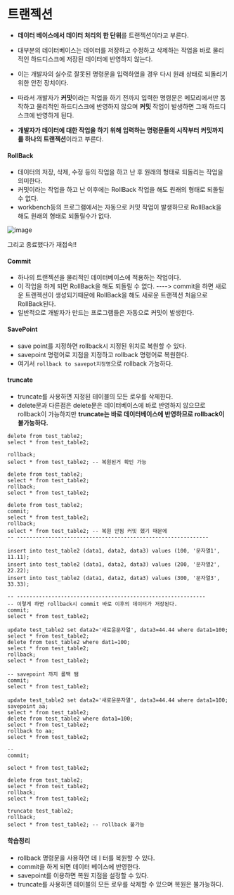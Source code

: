 # 트랜젝션

- **데이터 베이스에서 데이터 처리의 한 단위**를 트랜젝션이라고 부른다.
- 대부분의 데이터베이스는 데이터를 저장하고 수정하고 삭제하는 작업을 바로 물리적인 하드디스크에 저장된 데이터에 반영하지 않는다.
- 이는 개발자의 실수로 잘못된 명령문을 입력하였을 경우 다시 원래 상태로 되돌리기 위한 안전 장치이다.
- 따라서 개발자가 **커밋**이라는 작업을 하기 전까지 입력한 명령문은 메모리에서만 동작하고 물리적인 하드디스크에 반영하지 않으며 **커밋** 작업이 발생하면 그때 하드디스크에 반영하게 된다.

- **개발자가 데이터에 대한 작업을 하기 위해 입력하는 명령문들의 시작부터 커밋까지를 하나의 트랜젝션**이라고 부른다.



#### RollBack

- 데이터의 저장, 삭제, 수정 등의 작업을 하고 난 후 원래의 형태로 되돌리는 작업을 의미한다.
- 커밋이라는 작업을 하고 난 이후에는 RollBack 작업을 해도 원래의 형태로 되돌릴수 없다.
- workbench등의 프로그램에서는 자동으로 커밋 작업이 발생하므로 RollBack을 해도 원래의 형태로 되돌릴수가 없다.

![image](https://user-images.githubusercontent.com/55625864/87310641-33339080-c559-11ea-9f00-f0dbe444fbf0.png)

그리고 종료했다가 재접속!!



#### Commit

- 하나의 트랜젝션을 물리적인 데이터베이스에 적용하는 작업이다.
- 이 작업을 하게 되면 RollBack을 해도 되돌릴 수 없다.   ----> commit을 하면 새로운 트랜젝션이 생성되기때문에 RollBack을 해도 새로운 트랜젝션 처음으로 RollBack된다.
- 일반적으로 개발자가 만드는 프로그램들은 자동으로 커밋이 발생한다.



#### SavePoint

- save point를 지정하면 rollback시 지정된 위치로 복원할 수 있다.
- savepoint 명령어로 지점을 지정하고 rollback 명령어로 복원한다.
- 여기서 `rollback to savepot지정명`으로 rollback 가능하다.



#### truncate

- truncate를 사용하면 지정된 테이블의 모든 로우를 삭제한다.
- delete문과 다른점은 delete문은 데이터베이스에 바로 반영하지 않으므로 rollback이 가능하지만 **truncate는 바로 데이터베이스에 반영하므로 rollback이 불가능하다.**



```mysql
delete from test_table2;
select * from test_table2;

rollback;
select * from test_table2; -- 복원된거 확인 가능

delete from test_table2;
select * from test_table2;
rollback;
select * from test_table2;

delete from test_table2;
commit;
select * from test_table2;
rollback;
select * from test_table2; -- 복원 안됨 커밋 했기 때문에
-- -------------------------------------------------------------

insert into test_table2 (data1, data2, data3) values (100, '문자열1', 11.11);
insert into test_table2 (data1, data2, data3) values (200, '문자열2', 22.22);
insert into test_table2 (data1, data2, data3) values (300, '문자열3', 33.33);

-- ------------------------------------------------------------
-- 이렇게 하면 rollback시 commit 바로 이후의 데이터가 저장된다.
commit;
select * from test_table2;

update test_table2 set data2='새로운문자열', data3=44.44 where data1=100;
select * from test_table2;
delete from test_table2 where dat1=100;
select * from test_table2;
rollback;
select * from test_table2;

-- savepoint 까지 롤백 됌
commit;
select * from test_table2;

update test_table2 set data2='새로운문자열', data3=44.44 where data1=100;
savepoint aa;
select * from test_table2;
delete from test_table2 where data1=100;
select * from test_table2;
rollback to aa;
select * from test_table2;

-- 
commit;

select * from test_table2;

delete from test_table2;
select * from test_table2;
rollback;
select * from test_table2;

truncate test_table2;
rollback;
select * from test_table2; -- rollback 불가능

```



#### 학습정리

- rollback 명령문을 사용하면 데ㅣ터를 복원할 수 있다.
- commit을 하게 되면 데이터 베이스에 반영한다.
- savepoint를 이용하면 복원 지점을 설정할 수 있다.
- truncate를 사용하면 테이블의 모든 로우를 삭제할 수 있으며 복원은 불가능하다.